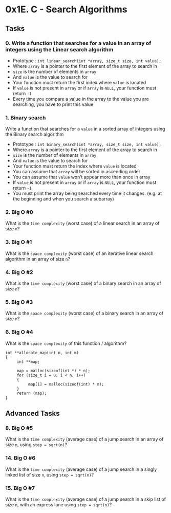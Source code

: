 # 0x1E. C - Search Algorithms

## Tasks

### 0. Write a function that searches for a value in an array of integers using the Linear search algorithm
- Prototype : `int linear_search(int *array, size_t size, int value);`
- Where `array` is a pointer to the first element of the array to search in
- `size` is the number of elements in `array`
- And `value` is the value to search for
- Your function must return the first index where `value` is located
- If `value` is not present in `array` or if `array` is `NULL`, your function must return `-1`
- Every time you compare a value in the array to the value you are searching, you have to print this value

### 1. Binary search
Write a function that searches for a `value` in a sorted array of integers using the Binary search algorithm
- Prototype : `int binary_search(int *array, size_t size, int value);`
- Where `array` is a pointer to the first element of the array to search in
- `size` is the number of elements in `array`
- And `value` is the value to search for
- Your function must return the index where `value` is located
- You can assume that `array` will be sorted in ascending order
- You can assume that `value` won’t appear more than once in array
- If `value` is not present in `array` or if `array` is `NULL`, your function must return `-1`
- You must print the array being searched every time it changes. (e.g. at the beginning and when you search a subarray)

### 2. Big O #0
What is the `time complexity` (worst case) of a linear search in an array of size `n`?

### 3. Big O #1
What is the `space complexity` (worst case) of an iterative linear search algorithm in an array of size `n`?

### 4. Big O #2
What is the `time complexity` (worst case) of a binary search in an array of size `n`?

### 5. Big O #3
What is the `space complexity` (worst case) of a binary search in an array of size `n`?

### 6. Big O #4
What is the `space complexity` of this function / algorithm?

```
int **allocate_map(int n, int m)
{
     int **map;

     map = malloc(sizeof(int *) * n);
     for (size_t i = 0; i < n; i++)
     {
          map[i] = malloc(sizeof(int) * m);
     }
     return (map);
}
```

## Advanced Tasks

### 8. Big O #5
What is the `time complexity` (average case) of a jump search in an array of size `n`, using `step = sqrt(n)`?

### 14. Big O #6
What is the `time complexity` (average case) of a jump search in a singly linked list of size `n`, using `step = sqrt(n)`?

### 15. Big O #7
What is the `time complexity` (average case) of a jump search in a skip list of size `n`, with an express lane using `step = sqrt(n)`?

